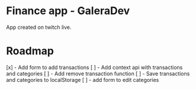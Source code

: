 # Finance app - GaleraDev

App created on twitch live.

# Roadmap

[x] - Add form to add transactions
[ ] - Add context api with transactions and categories
[ ] - Add remove transaction function
[ ] - Save transactions and categories to localStorage 
[ ] - add form to edit categories